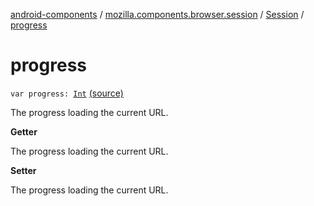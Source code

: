 [android-components](../../index.md) / [mozilla.components.browser.session](../index.md) / [Session](index.md) / [progress](./progress.md)

# progress

`var progress: `[`Int`](https://kotlinlang.org/api/latest/jvm/stdlib/kotlin/-int/index.html) [(source)](https://github.com/mozilla-mobile/android-components/blob/master/components/browser/session/src/main/java/mozilla/components/browser/session/Session.kt#L205)

The progress loading the current URL.

**Getter**

The progress loading the current URL.

**Setter**

The progress loading the current URL.


